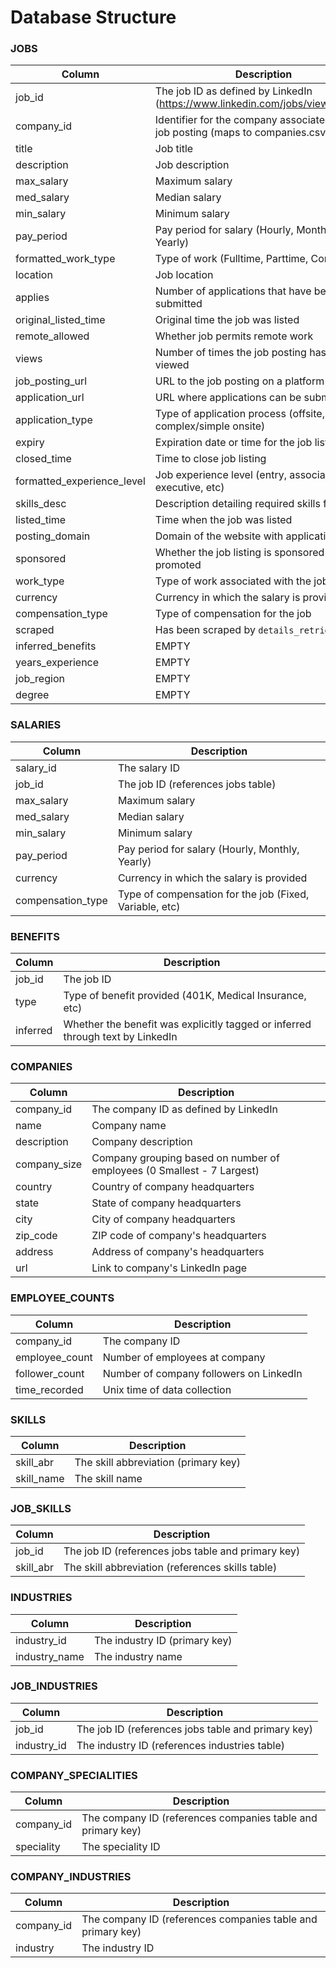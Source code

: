 # Database Structure

### JOBS

| Column | Description |
| --- | --- |
| job_id | The job ID as defined by LinkedIn (https://www.linkedin.com/jobs/view/{job_id}) |
| company_id | Identifier for the company associated with the job posting (maps to companies.csv) |
| title | Job title |
| description | Job description |
| max_salary | Maximum salary |
| med_salary | Median salary |
| min_salary | Minimum salary |
| pay_period | Pay period for salary (Hourly, Monthly, Yearly) |
| formatted_work_type | Type of work (Fulltime, Parttime, Contract) |
| location | Job location |
| applies | Number of applications that have been submitted |
| original_listed_time | Original time the job was listed |
| remote_allowed | Whether job permits remote work |
| views | Number of times the job posting has been viewed |
| job_posting_url | URL to the job posting on a platform |
| application_url | URL where applications can be submitted |
| application_type | Type of application process (offsite, complex/simple onsite) |
| expiry | Expiration date or time for the job listing |
| closed_time | Time to close job listing |
| formatted_experience_level | Job experience level (entry, associate, executive, etc) |
| skills_desc | Description detailing required skills for job |
| listed_time | Time when the job was listed |
| posting_domain | Domain of the website with application |
| sponsored | Whether the job listing is sponsored or promoted |
| work_type | Type of work associated with the job |
| currency | Currency in which the salary is provided |
| compensation_type | Type of compensation for the job |
| scraped | Has been scraped by ```details_retriever``` |
| inferred_benefits | EMPTY |
| years_experience | EMPTY |
| job_region | EMPTY |
| degree | EMPTY |

### SALARIES
| Column | Description |
| --- | --- |
| salary_id | The salary ID |
| job_id | The job ID (references jobs table) |
| max_salary | Maximum salary |
| med_salary | Median salary |
| min_salary | Minimum salary |
| pay_period | Pay period for salary (Hourly, Monthly, Yearly) |
| currency | Currency in which the salary is provided |
| compensation_type | Type of compensation for the job (Fixed, Variable, etc) |

### BENEFITS
| Column | Description |
| --- | --- |
| job_id | The job ID |
| type | Type of benefit provided (401K, Medical Insurance, etc) |
| inferred | Whether the benefit was explicitly tagged or inferred through text by LinkedIn |

### COMPANIES
| Column | Description |
| --- | --- |
| company_id | The company ID as defined by LinkedIn |
| name | Company name |
| description | Company description |
| company_size | Company grouping based on number of employees (0 Smallest - 7 Largest) |
| country | Country of company headquarters |
| state | State of company headquarters |
| city | City of company headquarters |
| zip_code | ZIP code of company's headquarters |
| address | Address of company's headquarters |
| url | Link to company's LinkedIn page |

### EMPLOYEE_COUNTS
| Column | Description |
| --- | --- |
| company_id | The company ID |
| employee_count | Number of employees at company |
| follower_count | Number of company followers on LinkedIn |
| time_recorded | Unix time of data collection |

### SKILLS
| Column | Description |
| --- | --- |
| skill_abr | The skill abbreviation (primary key) |
| skill_name | The skill name |

### JOB_SKILLS
| Column | Description |
| --- | --- |
| job_id | The job ID (references jobs table and primary key) |
| skill_abr | The skill abbreviation (references skills table) |

### INDUSTRIES
| Column | Description |
| --- | --- |
| industry_id | The industry ID (primary key) |
| industry_name | The industry name |

### JOB_INDUSTRIES
| Column | Description |
| --- | --- |
| job_id | The job ID (references jobs table and primary key) |
| industry_id | The industry ID (references industries table) |

### COMPANY_SPECIALITIES
| Column | Description |
| --- | --- |
| company_id | The company ID (references companies table and primary key) |
| speciality | The speciality ID |

### COMPANY_INDUSTRIES
| Column | Description |
| --- | --- |
| company_id | The company ID (references companies table and primary key) |
| industry | The industry ID |
